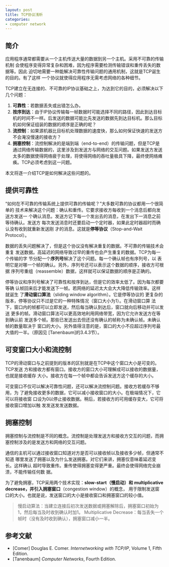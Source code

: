 ```yaml
---
layout: post
title: TCP协议浅析
categories:
- computer network
---
```


## 简介

应用程序通常都需要从一个主机传送大量的数据到另一个主机。采用不可靠的传输机制
会使程序变得异常复杂和困难，因为程序需要检测传输错误和重传丢失的数据等。因此
迫切地需要一种能解决可靠性传输问题的通用机制，这就是TCP诞生的目的。有了这样
一个协议就使得应用程序无需考虑网络的各种细节。

TCP建立在无连接的、不可靠的IP协议基础之上，为达到它的目的，必须解决以下几个问题：

1.  **可靠性**：若数据丢失或出错怎么办。
2.  **按序到达**：由于IP协议传输每一帧数据时可能选择不同的路径，因此到达目标机的时间不一样。后发送的数据可能比先发送的数据先到达目标机。那么目标机如何保证组装的数据的顺序是正确的呢？
3.  **流控制**：如果源机器比目标机处理数据的速度快，那么如何保证快速的发送方不会淹没慢速的接收方？
4.  **拥塞控制**：流控制解决的是端到端（end-to-end）的传输问题，但是TCP是通过网络传输数据的，这里涉及到发送方与网络的交互问题。如果发送方发送太多的数据使得网络疲于处理，将使得网络的吞吐量极具下降，最终使网络瘫痪。TCP必须考虑到这一问题。

本文将逐一介绍TCP是如何解决这些问题的。
<!--more-->

## 提供可靠性

“如何在不可靠的传输系统上提供可靠的传输呢？”大多数可靠的协议都用一个很简单的
技术来解决这个问题：确认和重传。它要求接收方每收到一个消息后都向发送方发送一
个确认消息。发送方记下每一个发出去的消息，在发出下一消息之前等待确认。发送方
每次发送消息时还要启动一个定时器，如果此定时器超时而确认没有收到就重新发送刚
才的消息。这就是**停等协议**（Stop-and-Wait Protocol）。

数据的丢失问题解决了，但是这个协议没有解决重复的数据。不可靠的传输技术会重复
发送数据。高延迟的网络导致过早的重传也会产生重复的数据。TCP为每一个传输的字
节分配一个**序列号**解决了这个问题。每一个确认帧也有序列号，以
表明它是对哪一个帧的确认。另外，序列号还可以表示这个数据的顺序，接收方可根据
序列号重组（reassemble）数据，这样就可以保证数据的顺序是正确的。

停等协议和序列号解决了可靠性和按序到达，但是它的效率太低了。因为每次都要等确
认帧回来后才能发送下一帧。若网络的延迟太大会大大降低传输效率。这样就诞生
了**滑动窗口算法**（sliding window algorithm）。它是停等协议的
更复杂的版本，停等协议只不过是它的一种特殊情况（窗口大小为1）。在滑动窗口算
法下，窗口内的帧都可以立即发送，然后每当确认到达后，窗口就向后移动并可以发送
更多的帧。滑动窗口算法可以更高效地利用网络带宽，因为它允许发送方在等到确认前
发送多个帧。那些已发送出去但还没有确认的帧称为未确认帧。未确认帧的数量取决于
窗口的大小。另外值得注意的是，窗口的大小不应超过序列号最大值的一半。（原因见
[Tanenbaum]的3.4.3节）。

## 可变窗口大小和流控制

TCP的滑动窗口与之前提到的版本的区别就是在TCP中这个窗口大小是可变的。TCP发送
方和接收方都有窗口。接收方的窗口大小可理解成可以接收的数据量，也就是接收缓存
大小。接收方在每一个帧中都会告诉发送方这个缓存的大小。

可变窗口不仅可以解决可靠性问题，还可以解决流控制问题。接收方若缓存不够用，为
了避免接收更多的数据，它可以减小接收窗口的大小。在极端情况下，它可以将接收窗
口设为0以停止接收数据。稍后，若接收方的可用缓存变大，它可将接收窗口增加以触
发发送发发送数据。

## 拥塞控制

拥塞控制与流控制是不同的概念。流控制是处理发送方和接收方交互的问题，而拥塞控制涉及的是发送方和网络的交互问题。

通信的主机可以通过接收窗口知道对方是否可以接收帧以及接收多少帧，但通常不知道
哪里发送了拥塞以及为什么发送拥塞。对它们来讲，拥塞仅意味着延迟变长。这样确认
超时导致重传。重传使得拥塞变得更严重。最终会使得网络完全崩溃，不能传输任何数
据。

为了避免拥塞，TCP采用两个技术实现：**slow-start（慢启动）**和
**multiplicative decrease**，并引入**拥塞窗口**（congestion window）的概念，
用于限制发送窗口的大小。也就是说，发送窗口的大小是接收窗口和拥塞窗口的较小值。

> 慢启动算法：当建立连接后初次发送数据或拥塞解除后，拥塞窗口初始为1，然后每当及时收到确认时加1。
> Multiplicative Decrease：每当丢失一个帧时（没有及时收到确认），拥塞窗口减小一半。

## 参考文献

*  [Comer] Douglas E. Comer. _Internetworking with TCP/IP_, Volume 1, Fifth Edition.
*  [Tanenbaum] _Computer Networks_, Fourth Edition.

